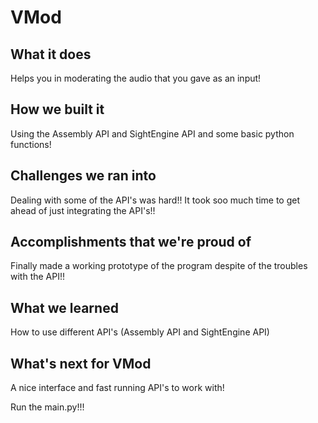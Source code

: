 # VMod
## What it does
Helps you in moderating the audio that you gave as an input!

## How we built it
Using the Assembly API and SightEngine API and some basic python functions!

## Challenges we ran into
Dealing with some of the API's was hard!! It took soo much time to get ahead of just integrating the API's!!

## Accomplishments that we're proud of
Finally made a working prototype of the program despite of the troubles with the API!!

## What we learned
How to use different API's (Assembly API and SightEngine API)

## What's next for VMod
A nice interface and fast running API's to work with!

Run the main.py!!!

